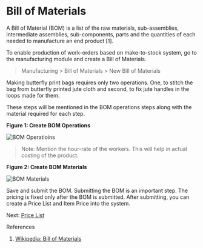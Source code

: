 # Bill of Materials

<p class="lead">A Bill of Material (BOM) is a list of the raw materials, sub-assemblies, intermediate assemblies, sub-components, parts and the quantities of each needed to manufacture an end product [1].</p>

To enable production of work-orders based on make-to-stock system, go to the manufacturing module and create a Bill of Materials.

> Manufacturing > Bill of Materials > New Bill of Materials


Making butterfly print bags requires only two operations. One, to stitch the bag from butterfly printed jute cloth and second, to fix jute handles in the loops made for them.

These steps will be mentioned in the BOM operations steps along with the material required for each step.

__Figure 1: Create BOM Operations__

![BOM Operatioins](/assets/frappe_io/images/erpnext/m-t-s-bom-1.png)

> Note: Mention the hour-rate of the workers. This will help in actual costing of the product.

__Figure 2: Create BOM Materials__

![BOM Materials](/assets/frappe_io/images/erpnext/m-t-s-bom-materials.png)

Save and submit the BOM. Submitting the BOM is an important step. The pricing is fixed only after the BOM is submitted. After submitting, you can create a Price List and Item Price into the system.

Next: [Price List](/apps/erpnext/guide-books/make-to-stock/price-list)



References



1. [Wikipedia: Bill of Materials](http://en.wikipedia.org/wiki/Bill_of_materials)